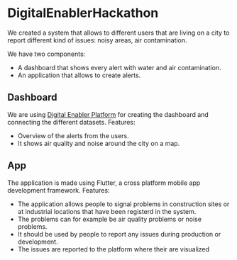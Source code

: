 # DigitalEnablerHackathon
We created a system that allows to different users that are living on a city to report different kind of issues: noisy areas, air contamination.

We have two components:
- A dashboard that shows every alert with water and air contamination.
- An application that allows to create alerts.

## Dashboard
We are using [Digital Enabler Platform](digitalenabler.eng.it) for creating the dashboard and connecting the different datasets.
Features:
- Overview of the alerts from the users. 
- It shows air quality and noise around the city on a map.


## App
The application is made using Flutter, a cross platform mobile app development framework.
Features:
- The application allows people to signal problems in construction sites or at industrial locations that have been registerd in the system.
- The problems can for example be air quality problems or noise problems.
- It should be used by people to report any issues during production or development.
- The issues are reported to the platform where their are visualized
